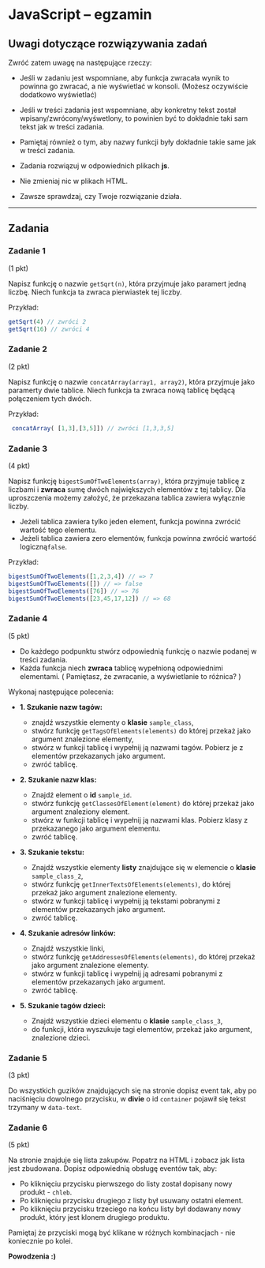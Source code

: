 # JavaScript &ndash; egzamin


## Uwagi dotyczące rozwiązywania zadań

Zwróć zatem uwagę na następujące rzeczy:
* Jeśli w zadaniu jest wspomniane, aby funkcja zwracała wynik to powinna go zwracać, a nie wyświetlać w konsoli.
(Możesz oczywiście dodatkowo wyświetlać)

* Jeśli w treści zadania jest wspomniane, aby konkretny tekst 
został wpisany/zwrócony/wyśwetlony, to powinien być to dokładnie taki 
sam tekst jak w treści zadania.

* Pamiętaj również o tym, aby nazwy funkcji były dokładnie takie same 
jak w treści zadania. 

* Zadania rozwiązuj w odpowiednich plikach **js**.

* Nie zmieniaj nic w plikach HTML.

* Zawsze sprawdzaj, czy Twoje rozwiązanie działa.


---------------------------------------------------------------------

## Zadania

### Zadanie 1
(1 pkt)

Napisz funkcję o nazwie ```getSqrt(n)```, która przyjmuje jako paramert jedną liczbę. Niech funkcja ta zwraca pierwiastek tej liczby. 

Przykład:

```JavaScript
getSqrt(4) // zwróci 2
getSqrt(16) // zwróci 4
```

### Zadanie 2
(2 pkt)

Napisz funkcję o nazwie ```concatArray(array1, array2)```, która przyjmuje jako paramerty dwie tablice. Niech funkcja ta zwraca nową tablicę będącą połączeniem tych dwóch.

Przykład:

```JavaScript
 concatArray( [1,3],[3,5]]) // zwróci [1,3,3,5]
```


### Zadanie 3

(4 pkt)

Napisz funkcję ```bigestSumOfTwoElements(array)```, która przyjmuje tablicę z liczbami i **zwraca** sumę dwóch największych elementów z tej tablicy.
Dla uproszczenia możemy założyć, że przekazana tablica zawiera wyłącznie liczby.

* Jeżeli tablica zawiera tylko jeden element, funkcja powinna zwrócić wartość tego elementu.
* Jeżeli tablica zawiera zero elementów, funkcja powinna zwrócić wartość logiczną```false```.

Przykład:
```Javascript
bigestSumOfTwoElements([1,2,3,4]) // => 7
bigestSumOfTwoElements([]) // => false
bigestSumOfTwoElements([76]) // => 76
bigestSumOfTwoElements([23,45,17,12]) // => 68
```

### Zadanie 4

(5 pkt)

 - Do każdego podpunktu stwórz odpowiednią funkcję o nazwie podanej w treści zadania.
 - Każda funkcja niech **zwraca** tablicę wypełnioną odpowiednimi elementami. ( Pamiętasz, że zwracanie, a wyświetlanie to różnica? )


 Wykonaj następujące polecenia:

* **1. Szukanie nazw tagów:**
   - znajdź wszystkie elementy o **klasie** ```sample_class```,
   - stwórz funkcję ```getTagsOfElements(elements)``` do której przekaż jako argument znalezione elementy,
   - stwórz w funkcji tablicę i wypełnij ją nazwami tagów. Pobierz je z elementów przekazanych jako argument.
   - zwróć tablicę.


* **2. Szukanie nazw klas:**
  - Znajdź element o **id** ```sample_id```.
  - stwórz funkcję ```getClassesOfElement(element)``` do której przekaż jako argument znaleziony element.
  - stwórz w funkcji tablicę i wypełnij ją nazwami klas. Pobierz klasy z przekazanego jako argument elementu.
  - zwróć tablicę.


* **3. Szukanie tekstu:**
  - Znajdź wszystkie elementy __listy__ znajdujące się w elemencie o **klasie** ```sample_class_2```,
  - stwórz funkcję ```getInnerTextsOfElements(elements)```, do której przekaż jako argument znalezione elementy.
  - stwórz w funkcji tablicę i wypełnij ją tekstami pobranymi z elementów przekazanych jako argument.
  - zwróć tablicę.


* **4. Szukanie adresów linków:**
  - Znajdź wszystkie linki,
  - stwórz funkcję ```getAddressesOfElements(elements)```, do której przekaż jako argument znalezione elementy.
  - stwórz w funkcji tablicę i wypełnij ją adresami pobranymi z elementów przekazanych jako argument.
  - zwróć tablicę.


* **5. Szukanie tagów dzieci:**
    - Znajdź wszystkie dzieci elementu o **klasie** ```sample_class_3```,
    - do funkcji, która wyszukuje tagi elementów, przekaż jako argument, znalezione dzieci.



### Zadanie 5

(3 pkt)

Do wszystkich guzików znajdujących się na stronie dopisz event tak, aby po naciśnięciu dowolnego przycisku,  w  **divie** o id ```container``` pojawił się tekst trzymany w ```data-text```. 

### Zadanie 6

(5 pkt)

Na stronie znajduje się lista zakupów. Popatrz na HTML i zobacz jak lista jest zbudowana. Dopisz odpowiednią obsługę eventów tak, aby:

- Po kliknięciu przycisku pierwszego do listy został dopisany nowy produkt - ```chleb```.
- Po kliknięciu przycisku drugiego z listy był usuwany ostatni element.
- Po kliknięciu przycisku trzeciego na końcu listy był dodawany nowy produkt, który jest klonem drugiego produktu.

Pamiętaj że przyciski mogą być klikane w różnych kombinacjach - nie koniecznie po kolei.

__Powodzenia :)__
